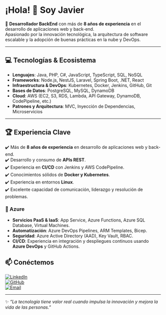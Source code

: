 # ¡Hola! 👋 Soy Javier

🚀 **Desarrollador BackEnd** con más de **8 años de experiencia** en el desarrollo de aplicaciones web y back-end.  
Apasionado por la innovación tecnológica, la arquitectura de software escalable y la adopción de buenas prácticas en la nube y DevOps.  

---

## 💻 Tecnologías & Ecosistema

- **Lenguajes**: Java, PHP, C#, JavaScript, TypeScript, SQL, NoSQL  
- **Frameworks**: Node.js, NestJS, Laravel, Spring Boot, .NET, React  
- **Infraestructura & DevOps**: Kubernetes, Docker, Jenkins, GitHub, Git  
- **Bases de Datos**: PostgreSQL, MySQL, DynamoDB  
- **Cloud**: AWS (EC2, S3, RDS, Lambda, API Gateway, DynamoDB, CodePipeline, etc.)  
- **Patrones y Arquitectura**: MVC, Inyección de Dependencias, Microservicios  

---

## 🏆 Experiencia Clave

✔️ Más de **8 años de experiencia** en desarrollo de aplicaciones web y back-end.  
✔️ Desarrollo y consumo de **APIs REST**.  
✔️ Experiencia en **CI/CD** con Jenkins y AWS CodePipeline.  
✔️ Conocimientos sólidos de **Docker y Kubernetes**.  
✔️ Experiencia en entornos **Linux**.  
✔️ Excelente capacidad de comunicación, liderazgo y resolución de problemas.  

### 🔹 Azure
- **Servicios PaaS & IaaS**: App Service, Azure Functions, Azure SQL Database, Virtual Machines.  
- **Automatización**: Azure DevOps Pipelines, ARM Templates, Bicep.  
- **Seguridad**: Azure Active Directory (AAD), Key Vault, RBAC.  
- **CI/CD**: Experiencia en integración y despliegues continuos usando **Azure DevOps** y GitHub Actions.  

## 📫 Conéctemos

[![LinkedIn](https://img.shields.io/badge/LinkedIn-Javier%20Sanchez-blue?style=for-the-badge&logo=linkedin)](https://www.linkedin.com/in/ing-javier-sanchez/)  
[![GitHub](https://img.shields.io/badge/GitHub-JavieSanchezB-black?style=for-the-badge&logo=github)](https://github.com/JavieSanchezB)  
[![Email](https://img.shields.io/badge/Email-ing.javier.sanchez.b@gmail.com-red?style=for-the-badge&logo=gmail)](mailto:ing.javier.sanchez.b@gmail.com)  

---

✨ *“La tecnología tiene valor real cuando impulsa la innovación y mejora la vida de las personas.”*  
